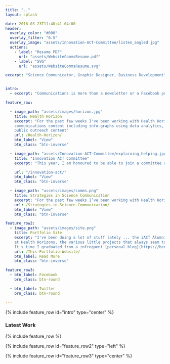 ```yaml
---
title: ".."
layout: splash

date: 2016-03-23T11:48:41-04:00
header:
  overlay_color: "#000"
  overlay_filter: "0.5"
  overlay_image: "assets/Innovation-ACT-Committee/listen_angled.jpg"
  actions:
    - label: "Resume PDF"
      url: "assets/WebsiteCommsResume.pdf"
    - label: "SVG"
      url: "assets/WebsiteCommsResume.svg"

excerpt: "Science Communicator, Graphic Designer, Business Development"


intro:
  - excerpt: "Communications is more than a newsletter or a Facebook post, it is every channel, person, resource and scenario inside and outside a organisation, it is the glue that holds business, people and success together."

feature_row:

  - image_path: "assets/images/horizon.jpg"
    title: Health Horizon
    excerpt: "For the past few weeks I've been working with Health Horizons developing
    communications content including info-graphs using data analytics, articles and
    public outreach content"
    url: /Health-Horizon/
    btn_label: "View"
    btn_class: "btn-inverse"

  - image_path: "assets/Innovation-ACT-Committee/explaining_helping.jpg"
    title: "Innovation ACT Committee"
    excerpt: "This year, I am honoured to be able to join a committee of iACT alumnis to help budding businesses going through the iACT Program"

    url: "/innovation-act/"
    btn_label: "View"
    btn_class: "btn-inverse"

  - image_path: "assets/images/comms.png"
    title: Strategies in Science Communication
    excerpt: "For the past few weeks I’ve been working with Health Horizons developing communications content including infographs using data analytics, articles and public outreach content"
    url: /Strategies-in-Science-Communication/
    btn_label: "View"
    btn_class: "btn-inverse"

feature_row2:
  - image_path: "assets/images/site.png"
    title: Portfolio Site
    excerpt: "I've been doing a lot of stuff lately ... the iACT Alumni Committee, my Internship
    at Health Horizons, the various little projects that always seem to be happening.
    It's time I graduated from a infrequent [personal blog](https://benjdmaclaren.wordpress.com/) to a more professional portfolio website."
    url: /This-Portfolio-Website/
    btn_label: Read More
    btn_class: "btn-inverse"

feature_row3:
  - btn_label: Facebook
    brn_class: btn-round

  - btn_label: Twitter
    brn_class: btn-round

---
```


{% include feature_row id="intro" type="center" %}

### Latest Work
{% include feature_row %}

{% include feature_row id="feature_row2" type="left" %}

{% include feature_row id="feature_row3" type="center" %}
